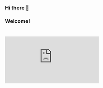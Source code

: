 ### Hi there 👋
### Welcome!
# <iframe src="https://tryhackme.com/api/v2/badges/public-profile?userPublicId=1078369" style='border:none;'></iframe>
<!--
**MrN3v3s/MrN3v3s** is a ✨ _special_ ✨ repository because its `README.md` (this file) appears on your GitHub profile.

Here are some ideas to get you started:

- 🔭 I’m currently working on ...
- 🌱 I’m currently learning ...
- 👯 I’m looking to collaborate on ...
- 🤔 I’m looking for help with ...
- 💬 Ask me about ...
- 📫 How to reach me: ...
- 😄 Pronouns: ...
- ⚡ Fun fact: ...
-->
